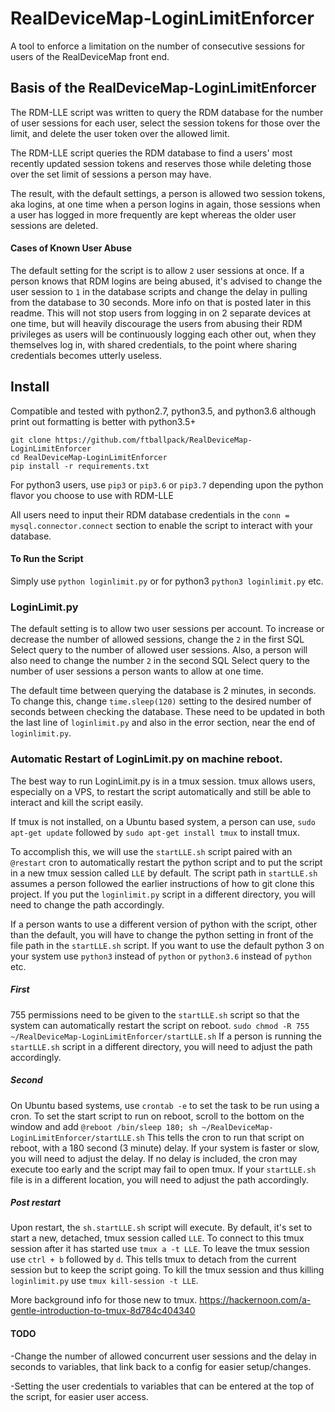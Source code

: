 # RealDeviceMap-LoginLimitEnforcer
A tool to enforce a limitation on the number of consecutive sessions for users of the RealDeviceMap front end.

## Basis of the RealDeviceMap-LoginLimitEnforcer

The RDM-LLE script was written to query the RDM database for the number of user sessions for each user, select the session tokens for those over the limit, and delete the user token over the allowed limit.

The RDM-LLE script queries the RDM database to find a users' most recently updated session tokens and reserves those while deleting those over the set limit of sessions a person may have.

The result, with the default settings, a person is allowed two session tokens, aka logins, at one time when a person logins in again, those sessions when a user has logged in more frequently are kept whereas the older user sessions are deleted.

#### Cases of Known User Abuse

The default setting for the script is to allow `2` user sessions at once. If a person knows that RDM logins are being abused, it's advised to change the user session to `1` in the database scripts and change the delay in pulling from the database to 30 seconds. More info on that is posted later in this readme. This will not stop users from logging in on 2 separate devices at one time, but will heavily discourage the users from abusing their RDM privileges as users will be continuously logging each other out, when they themselves log in, with shared credentials, to the point where sharing credentials becomes utterly useless.

## Install

Compatible and tested with python2.7, python3.5, and python3.6 although print out formatting is better with python3.5+

```
git clone https://github.com/ftballpack/RealDeviceMap-LoginLimitEnforcer
cd RealDeviceMap-LoginLimitEnforcer
pip install -r requirements.txt
```

For python3 users, use `pip3` or `pip3.6` or `pip3.7` depending upon the python flavor you choose to use with RDM-LLE

All users need to input their RDM database credentials in the `conn = mysql.connector.connect` section to enable the script to interact with your database. 

#### To Run the Script

Simply use `python loginlimit.py` or for python3 `python3 loginlimit.py` etc.


### LoginLimit.py

The default setting is to allow two user sessions per account. To increase or decrease the number of allowed sessions, change the `2` in the first SQL Select query to the number of allowed user sessions. Also, a person will also need to change the number `2` in the second SQL Select query to the number of user sessions a person wants to allow at one time.

The default time between querying the database is 2 minutes, in seconds. To change this, change `time.sleep(120)` setting to the desired number of seconds between checking the database. These need to be updated in both the last line of `loginlimit.py` and also in the error section, near the end of `loginlimit.py`.


### Automatic Restart of LoginLimit.py on machine reboot.

The best way to run LoginLimit.py is in a tmux session. tmux allows users, especially on a VPS, to restart the script automatically and still be able to interact and kill the script easily.

If tmux is not installed, on a Ubuntu based system, a person can use, `sudo apt-get update` followed by `sudo apt-get install tmux` to install tmux.

To accomplish this, we will use the `startLLE.sh` script paired with an `@restart` cron to automatically restart the python script and to put the script in a new tmux session called `LLE` by default. The script path in `startLLE.sh` assumes a person followed the earlier instructions of how to git clone this project. If you put the `loginlimit.py` script in a different directory, you will need to change the path accordingly.

If a person wants to use a different version of python with the script, other than the default, you will have to change the python setting in front of the file path in the `startLLE.sh` script. If you want to use the default python 3 on your system use `python3` instead of `python` or `python3.6` instead of `python` etc.

##### First

755 permissions need to be given to the `startLLE.sh` script so that the system can automatically restart the script on reboot. `sudo chmod -R 755 ~/RealDeviceMap-LoginLimitEnforcer/startLLE.sh` If a person is running the `startLLE.sh` script in a different directory, you will need to adjust the path accordingly.

##### Second

On Ubuntu based systems, use `crontab -e` to set the task to be run using a cron. To set the start script to run on reboot, scroll to the bottom on the window and add `@reboot /bin/sleep 180; sh ~/RealDeviceMap-LoginLimitEnforcer/startLLE.sh` This tells the cron to run that script on reboot, with a 180 second (3 minute) delay. If your system is faster or slow, you will need to adjust the delay. If no delay is included, the cron may execute too early and the script may fail to open tmux. If your `startLLE.sh` file is in a different location, you will need to adjust the path accordingly.

##### Post restart

Upon restart, the `sh.startLLE.sh` script will execute. By default, it's set to start a new, detached, tmux session called `LLE`. To connect to this tmux session after it has started use `tmux a -t LLE`. To leave the tmux session use `ctrl + b` followed by `d`. This tells tmux to detach from the current session but to keep the script going. To kill the tmux session and thus killing `loginlimit.py` use `tmux kill-session -t LLE`.

More background info for those new to tmux. https://hackernoon.com/a-gentle-introduction-to-tmux-8d784c404340

#### TODO

-Change the number of allowed concurrent user sessions and the delay in seconds to variables, that link back to a config for easier setup/changes.

-Setting the user credentials to variables that can be entered at the top of the script, for easier user access.
